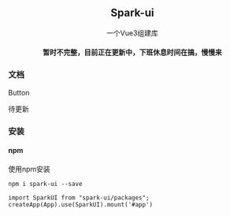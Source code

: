 ## <center>Spark-ui</center>

<center>一个Vue3组建库</center>

#### <center>暂时不完整，目前正在更新中，下班休息时间在搞，慢慢来</center>

### 文档

Button

待更新
### 安装
#### npm
使用npm安装

```
npm i spark-ui --save 
```

```
import SparkUI from "spark-ui/packages";
createApp(App).use(SparkUI).mount('#app')
```